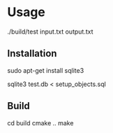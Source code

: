 <h1>Usage</h1>
./build/test input.txt output.txt

<h2>Installation</h2>

sudo apt-get install sqlite3

sqlite3 test.db < setup_objects.sql

<h2>Build</h2>

cd build
cmake ..
make
